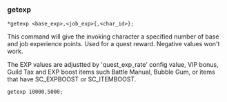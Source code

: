 ### getexp
```
*getexp <base_exp>,<job_exp>{,<char_id>};
```

This command will give the invoking character a specified number of base and job
experience points. Used for a quest reward. Negative values won't work.

The EXP values are adjustted by 'quest_exp_rate' config value, VIP bonus, Guild
Tax and EXP boost items such Battle Manual, Bubble Gum, or items that have
SC_EXPBOOST or SC_ITEMBOOST.

	getexp 10000,5000;
